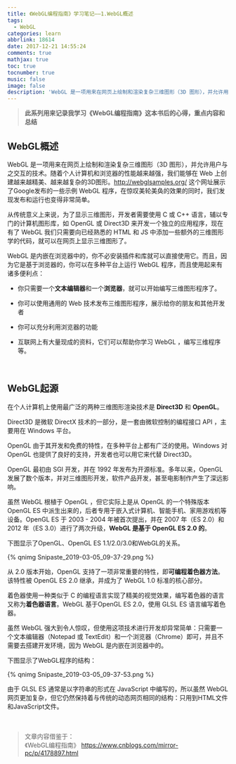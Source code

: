 ```yaml
---
title: 《WebGL编程指南》学习笔记——1.WebGL概述
tags:
  - WebGL
categories: learn
abbrlink: 18614
date: 2017-12-21 14:55:24
comments: true
mathjax: true
toc: true
tocnumber: true
music: false
image: false
description: 'WebGL 是一项用来在网页上绘制和渲染复杂三维图形（3D 图形），并允许用户与之交互的技术。随着个人计算机和浏览器的性能越来越强，我们能够在 Web 上创建越来越精美、越来越复杂的3D图形。'
---
```

>  **此系列用来记录我学习《WebGL编程指南》这本书后的心得，重点内容和总结**



## WebGL概述



WebGL 是一项用来在网页上绘制和渲染复杂三维图形（3D 图形），并允许用户与之交互的技术。随着个人计算机和浏览器的性能越来越强，我们能够在 Web 上创建越来越精美、越来越复杂的3D图形。http://webglsamples.org/ 这个网址展示了Google发布的一些示例 WebGL 程序，在惊叹美轮美奂的效果的同时，我们发现发布和运行也变得非常简单。

从传统意义上来说，为了显示三维图形，开发者需要使用 C 或 C++ 语言，辅以专门的计算机图形库，如 OpenGL 或 Direct3D 来开发一个独立的应用程序，现在有了 WebGL 我们只需要向已经熟悉的 HTML 和 JS 中添加一些额外的三维图形学的代码，就可以在网页上显示三维图形了。

WebGL 是内嵌在浏览器中的，你不必安装插件和库就可以直接使用它。而且，因为它是基于浏览器的，你可以在多种平台上运行 WebGL 程序，而且使用起来有诸多便利点：

 - 你只需要一个**文本编辑器**和一个**浏览器**，就可以开始编写三维图形程序了。

 - 你可以使用通用的 Web 技术发布三维图形程序，展示给你的朋友和其他开发者

 - 你可以充分利用浏览器的功能

 - 互联网上有大量现成的资料，它们可以帮助你学习 WebGL ，编写三维程序等。


​              

## WebGL起源

在个人计算机上使用最广泛的两种三维图形渲染技术是 **Direct3D** 和 **OpenGL**。

Direct3D 是微软 DirectX 技术的一部分，是一套由微软控制的编程接口 API ，主要用在 Windows 平台。 

OpenGL 由于其开发和免费的特性，在多种平台上都有广泛的使用。Windows 对 OpenGL 也提供了良好的支持，开发者也可以用它来代替 Direct3D。

OpenGL 最初由 SGI 开发，并在 1992 年发布为开源标准。多年以来，OpenGL 发展了数个版本，并对三维图形开发，软件产品开发，甚至电影制作产生了深远影响。 

虽然 WebGL 根植于 OpenGL ，但它实际上是从 OpenGL 的一个特殊版本 OpenGL ES 中派生出来的，后者专用于嵌入式计算机、智能手机、家用游戏机等设备。OpenGL ES 于 2003 - 2004 年被首次提出，并在 2007 年（ES 2.0）和 2012 年（ES 3.0）进行了两次升级，**WebGL 是基于 OpenGL ES 2.0 的**。

下图显示了OpenGL、OpenGL ES 1.1/2.0/3.0和WebGL的关系。 

{% qnimg Snipaste_2019-03-05_09-37-29.png %}



从 2.0 版本开始，OpenGL 支持了一项非常重要的特性，即**可编程着色器方法**。该特性被 OpenGL ES 2.0 继承，并成为了 WebGL 1.0 标准的核心部分。

着色器使用一种类似于 C 的编程语言实现了精美的视觉效果，编写着色器的语言又称为**着色器语言**。WebGL 基于OpenGL ES 2.0，使用 GLSL ES 语言编写着色器。

虽然 WebGL 强大到令人惊叹，但使用这项技术进行开发却异常简单：只需要一个文本编辑器（Notepad 或 TextEdit）和一个浏览器（Chrome）即可，并且不需要去搭建开发环境，因为 WebGL 是内嵌在浏览器中的。

下图显示了WebGL程序的结构：

{% qnimg Snipaste_2019-03-05_09-37-53.png %}

由于 GLSL ES 通常是以字符串的形式在 JavaScript 中编写的，所以虽然 WebGL 网页更加复杂，但它仍然保持着与传统的动态网页相同的结构：只用到HTML文件和JavaScript文件。

　　

> 文章内容借鉴于： 			
> 《WebGL编程指南》
>  https://www.cnblogs.com/mirror-pc/p/4178897.html

